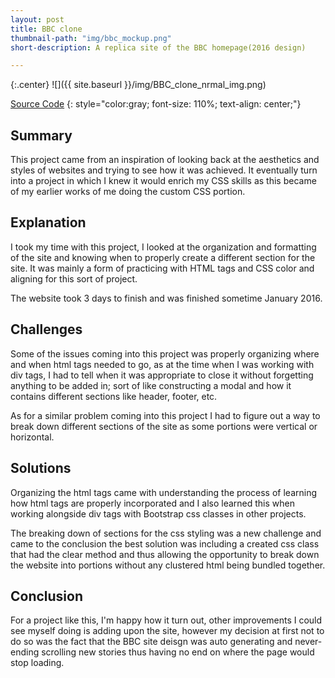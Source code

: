 ```yaml
---
layout: post
title: BBC clone
thumbnail-path: "img/bbc_mockup.png"
short-description: A replica site of the BBC homepage(2016 design)

---
```


{:.center}
![]({{ site.baseurl }}/img/BBC_clone_nrmal_img.png)



<a href="https://github.com/Bryanp2033/BBC_clone/tree/gh-pages">Source Code</a>
{: style="color:gray; font-size: 110%; text-align: center;"}


## Summary

This project came from an inspiration of looking back at the aesthetics and styles of websites and trying to see how it was achieved. It eventually turn into a project in which I knew it would enrich my CSS skills as this became of my earlier works of me doing the custom CSS portion.

## Explanation

I took my time with this project, I looked at the organization and formatting of the site and knowing when to properly create a different section for the site. It was mainly a form of practicing with HTML tags and CSS color and aligning for this sort of project.

The website took 3 days to finish and was finished sometime January 2016.

## Challenges

Some of the issues coming into this project was properly organizing where and when html tags needed to go, as at the time when I was working with div tags, I had to tell when it was appropriate to close it without forgetting anything to be added in; sort of like constructing a modal and how it contains different sections like header, footer, etc.

As for a similar problem coming into this project I had to figure out a way to break down different sections of the site as some portions were vertical or horizontal.

## Solutions

Organizing the html tags came with understanding the process of learning how html tags are properly incorporated and I also learned this when working alongside div tags with Bootstrap css classes in other projects.

The breaking down of sections for the css styling was a new challenge and came to the conclusion the best solution was including a created css class that had the clear method and thus allowing the opportunity to break down the website into portions without any clustered html being bundled together.

## Conclusion

For a project like this, I'm happy how it turn out, other improvements I could see myself doing is adding upon the site, however my decision at first not to do so was the fact that the BBC site deisgn was auto generating and never-ending scrolling new stories thus having no end on where the page would stop loading.